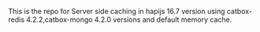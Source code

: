 This is the repo for Server side caching in hapijs 16.7 version using catbox-redis 4.2.2,catbox-mongo 4.2.0 versions and default memory cache.
